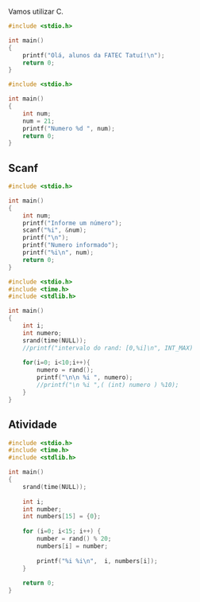 
Vamos utilizar C.

```c
#include <stdio.h>

int main()
{
	printf("Olá, alunos da FATEC Tatuí!\n");
	return 0;
}

```

```                                                                                   C
#include <stdio.h>

int main()
{
	int num;
	num = 21;
	printf("Numero %d ", num);
	return 0;
}

```

## Scanf

```c
#include <stdio.h>

int main()
{
	int num;
	printf("Informe um número");
	scanf("%i", &num);
	printf("\n");
	printf("Numero informado");
	printf("%i\n", num);
	return 0;
}
```

``` c
#include <stdio.h>
#include <time.h>
#include <stdlib.h>

int main()
{
	int i;
	int numero;
	srand(time(NULL));
	//printf("intervalo do rand: [0,%i]\n", INT_MAX)
	
	for(i=0; i<10;i++){
		numero = rand();
		printf("\n\n %i ", numero);
		//printf("\n %i ",( (int) numero ) %10);
	}
}
```


## Atividade

```c
#include <stdio.h>
#include <time.h>
#include <stdlib.h>

int main()
{
	srand(time(NULL));
	
	int i;
	int number;
	int numbers[15] = {0};
	 
	for (i=0; i<15; i++) {
		number = rand() % 20;
		numbers[i] = number;
		
		printf("%i %i\n",  i, numbers[i]);
	}
	
	return 0;
}

```